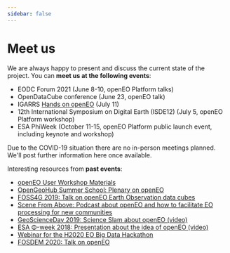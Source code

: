 ```yaml
---
sidebar: false
---
```


# Meet us

We are always happy to present and discuss the current state of the project. You can **meet us at the following events**:

* EODC Forum 2021 (June 8-10, openEO Platform talks)
* OpenDataCube conference (June 23, openEO talk)
* IGARRS [Hands on openEO](https://www.igarss2021.com/tutorials.php#tut9) (July 11)
* 12th International Symposium on Digital Earth (ISDE12) (July 5, openEO Platform workshop)
* ESA PhiWeek (October 11-15, openEO Platform public launch event, including keynote and workshop)

Due to the COVID-19 situation there are no in-person meetings planned. We'll post further information here once available.

Interesting resources from **past events**:

* [openEO User Workshop Materials](https://openeo.org/news/2020-09-02-openeo-user-workshop.html)
* [OpenGeoHub Summer School: Plenary on openEO](https://www.youtube.com/watch?v=UdjysZ-IvV0&list=PLXUoTpMa_9s1npXD6S9M0_2pUgnTd6cqV&index=26)
* [FOSS4G 2019: Talk on openEO Earth Observation data cubes](https://media.ccc.de/v/bucharest-286-openeo-earth-observation-data-cubes)
* [Scene From Above: Podcast about openEO and how to facilitate EO processing for new communities](http://scenefromabove.org/podcasts.html)
* [GeoScienceDay 2019: Science Slam about openEO (video)](https://www.youtube.com/watch?v=ziQXgki9ejI)
* [ESA Φ-week 2018: Presentation about the idea of openEO (video)](https://www.youtube.com/watch?v=igmiZw2GCTE&list=PLvT7fd9OiI9X2_QZ12fDhVMFzvign0HEF&index=27)
* [Webinar for the H2020 EO Big Data Hackathon](https://www.youtube.com/watch?v=E0wtDvm2SfA)
* [FOSDEM 2020: Talk on openEO](https://fosdem.org/2020/schedule/event/introduction_to_openeo/)
